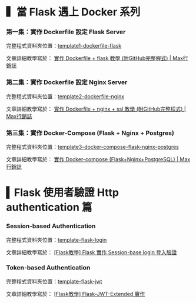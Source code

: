 # ▍當 Flask 遇上 Docker 系列

### 第一集：實作 Dockerfile 設定 Flask Server

完整程式資料夾位置：[template1-dockerfile-flask](https://github.com/hsuanchi/flask-template/tree/master/template1-dockerfile-flask)

文章詳細教學寫於：
[實作 Dockerfile + flask 教學 (附GitHub完整程式) | Max行銷誌](https://www.maxlist.xyz/2020/01/11/docker-flask/)

### 第二集：實作 Dockerfile 設定 Nginx Server

完整程式資料夾位置：[template2-dockerfile-nginx](https://github.com/hsuanchi/flask-template/tree/master/template2-dockerfile-nginx)

文章詳細教學寫於：
[實作 Dockerfile + nginx + ssl 教學 (附GitHub完整程式) | Max行銷誌](https://www.maxlist.xyz/2020/01/19/docker-nginx/)

### 第三集：實作 Docker-Compose (Flask + Nginx + Postgres)

完整程式資料夾位置：[template3-docker-compose-flask-nginx-postgres](https://github.com/hsuanchi/flask-template/tree/master/template3-docker-compose-flask-nginx-postgres)

文章詳細教學寫於：
[實作 Docker-compose (Flask+Nginx+PostgreSQL) | Max行銷誌](https://www.maxlist.xyz/2020/06/14/flask-docker-compose/)


# ▍Flask 使用者驗證 Http authentication 篇

### Session-based Authentication
完整程式資料夾位置：[template-flask-login](https://github.com/hsuanchi/flask-template/tree/master/template-flask-login)

文章詳細教學寫於：
[[Flask教學] Flask 實作 Session-base login 登入驗證](https://www.maxlist.xyz/2020/05/24/flask-session-base-login/)

### Token-based Authentication
完整程式資料夾位置：[template-flask-jwt](https://github.com/hsuanchi/flask-template/tree/master/template-flask-jwt)

文章詳細教學寫於：
[[Flask教學] Flask-JWT-Extended 實作](https://www.maxlist.xyz/2020/05/01/flask-jwt-extended/)







